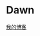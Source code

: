 Dawn
====
[我的博客](mqqapi://videochat/request?src_type=web&request_type=forward_to_tab&version=1&uinType=0&uin=99688804)  
